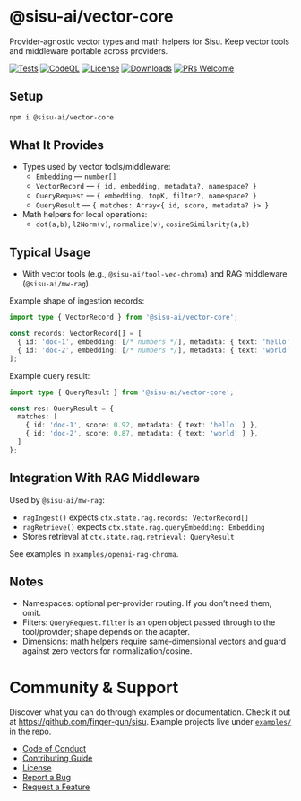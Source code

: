 # @sisu-ai/vector-core

Provider‑agnostic vector types and math helpers for Sisu. Keep vector tools and middleware portable across providers.

[![Tests](https://github.com/finger-gun/sisu/actions/workflows/tests.yml/badge.svg?branch=main)](https://github.com/finger-gun/sisu/actions/workflows/tests.yml)
[![CodeQL](https://github.com/finger-gun/sisu/actions/workflows/github-code-scanning/codeql/badge.svg)](https://github.com/finger-gun/sisu/actions/workflows/github-code-scanning/codeql)
[![License](https://img.shields.io/badge/license-Apache--2.0-blue)](https://github.com/finger-gun/sisu/blob/main/LICENSE)
[![Downloads](https://img.shields.io/npm/dm/%40sisu-ai%2Fvector-core)](https://www.npmjs.com/package/@sisu-ai/vector-core)
[![PRs Welcome](https://img.shields.io/badge/PRs-welcome-brightgreen.svg)](https://github.com/finger-gun/sisu/blob/main/CONTRIBUTING.md)

## Setup
```bash
npm i @sisu-ai/vector-core
```

## What It Provides
- Types used by vector tools/middleware:
  - `Embedding` — `number[]`
  - `VectorRecord` — `{ id, embedding, metadata?, namespace? }`
  - `QueryRequest` — `{ embedding, topK, filter?, namespace? }`
  - `QueryResult` — `{ matches: Array<{ id, score, metadata? }> }`
- Math helpers for local operations:
  - `dot(a,b)`, `l2Norm(v)`, `normalize(v)`, `cosineSimilarity(a,b)`

## Typical Usage
- With vector tools (e.g., `@sisu-ai/tool-vec-chroma`) and RAG middleware (`@sisu-ai/mw-rag`).

Example shape of ingestion records:
```ts
import type { VectorRecord } from '@sisu-ai/vector-core';

const records: VectorRecord[] = [
  { id: 'doc-1', embedding: [/* numbers */], metadata: { text: 'hello' }, namespace: 'myspace' },
  { id: 'doc-2', embedding: [/* numbers */], metadata: { text: 'world' }, namespace: 'myspace' },
];
```

Example query result:
```ts
import type { QueryResult } from '@sisu-ai/vector-core';

const res: QueryResult = {
  matches: [
    { id: 'doc-1', score: 0.92, metadata: { text: 'hello' } },
    { id: 'doc-2', score: 0.87, metadata: { text: 'world' } },
  ]
};
```

## Integration With RAG Middleware
Used by `@sisu-ai/mw-rag`:
- `ragIngest()` expects `ctx.state.rag.records: VectorRecord[]`
- `ragRetrieve()` expects `ctx.state.rag.queryEmbedding: Embedding`
- Stores retrieval at `ctx.state.rag.retrieval: QueryResult`

See examples in `examples/openai-rag-chroma`.

## Notes
- Namespaces: optional per‑provider routing. If you don’t need them, omit.
- Filters: `QueryRequest.filter` is an open object passed through to the tool/provider; shape depends on the adapter.
- Dimensions: math helpers require same‑dimensional vectors and guard against zero vectors for normalization/cosine.

# Community & Support

Discover what you can do through examples or documentation. Check it out at https://github.com/finger-gun/sisu. Example projects live under [`examples/`](https://github.com/finger-gun/sisu/tree/main/examples) in the repo.

- [Code of Conduct](https://github.com/finger-gun/sisu/blob/main/CODE_OF_CONDUCT.md)
- [Contributing Guide](https://github.com/finger-gun/sisu/blob/main/CONTRIBUTING.md)
- [License](https://github.com/finger-gun/sisu/blob/main/LICENSE)
- [Report a Bug](https://github.com/finger-gun/sisu/issues/new?template=bug_report.md)
- [Request a Feature](https://github.com/finger-gun/sisu/issues/new?template=feature_request.md)